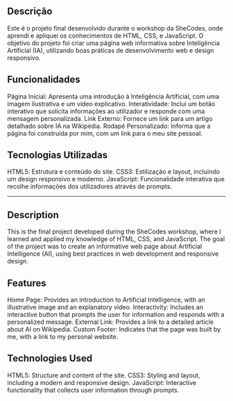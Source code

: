 ## Descrição
Este é o projeto final desenvolvido durante o workshop da SheCodes, onde aprendi e apliquei os conhecimentos de HTML, CSS, e JavaScript. O objetivo do projeto foi criar uma página web informativa sobre Inteligência Artificial (IA), utilizando boas práticas de desenvolvimento web e design responsivo.

## Funcionalidades
Página Inicial: Apresenta uma introdução à Inteligência Artificial, com uma imagem ilustrativa e um vídeo explicativo.
Interatividade: Inclui um botão interativo que solicita informações ao utilizador e responde com uma mensagem personalizada.
Link Externo: Fornece um link para um artigo detalhado sobre IA na Wikipédia.
Rodapé Personalizado: Informa que a página foi construída por mim, com um link para o meu site pessoal.

## Tecnologias Utilizadas
HTML5: Estrutura e conteúdo do site.
CSS3: Estilização e layout, incluindo um design responsivo e moderno.
JavaScript: Funcionalidade interativa que recolhe informações dos utilizadores através de prompts.

___________________

## Description
This is the final project developed during the SheCodes workshop, where I learned and applied my knowledge of HTML, CSS, and JavaScript. The goal of the project was to create an informative web page about Artificial Intelligence (AI), using best practices in web development and responsive design.

## Features
Home Page: Provides an introduction to Artificial Intelligence, with an illustrative image and an explanatory video.
Interactivity: Includes an interactive button that prompts the user for information and responds with a personalized message.
External Link: Provides a link to a detailed article about AI on Wikipedia.
Custom Footer: Indicates that the page was built by me, with a link to my personal website.

## Technologies Used
HTML5: Structure and content of the site.
CSS3: Styling and layout, including a modern and responsive design.
JavaScript: Interactive functionality that collects user information through prompts.
